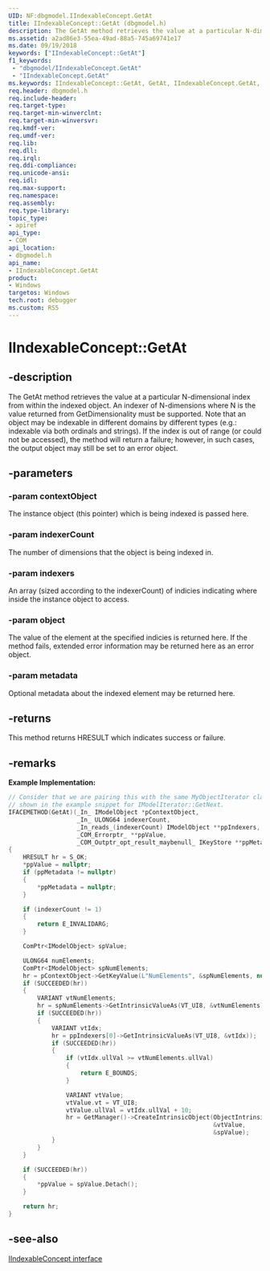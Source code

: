```yaml
---
UID: NF:dbgmodel.IIndexableConcept.GetAt
title: IIndexableConcept::GetAt (dbgmodel.h)
description: The GetAt method retrieves the value at a particular N-dimensional index from within the indexed object.
ms.assetid: a2ad86e3-55ea-49ad-88a5-745a69741e17
ms.date: 09/19/2018
keywords: ["IIndexableConcept::GetAt"]
f1_keywords:
 - "dbgmodel/IIndexableConcept.GetAt"
 - "IIndexableConcept.GetAt"
ms.keywords: IIndexableConcept::GetAt, GetAt, IIndexableConcept.GetAt, IIndexableConcept::GetAt, IIndexableConcept.GetAt
req.header: dbgmodel.h
req.include-header:
req.target-type:
req.target-min-winverclnt:
req.target-min-winversvr:
req.kmdf-ver:
req.umdf-ver:
req.lib:
req.dll:
req.irql: 
req.ddi-compliance:
req.unicode-ansi:
req.idl:
req.max-support:
req.namespace:
req.assembly:
req.type-library: 
topic_type: 
- apiref
api_type: 
- COM
api_location: 
- dbgmodel.h
api_name: 
- IIndexableConcept.GetAt
product:
- Windows
targetos: Windows
tech.root: debugger
ms.custom: RS5
---
```


# IIndexableConcept::GetAt


## -description

The GetAt method retrieves the value at a particular N-dimensional index from within the indexed object. An indexer of N-dimensions where N is the value returned from GetDimensionality must be supported. Note that an object may be indexable in different domains by different types (e.g.: indexable via both ordinals and strings). If the index is out of range (or could not be accessed), the method will return a failure; however, in such cases, the output object may still be set to an error object. 

## -parameters

### -param contextObject
The instance object (this pointer) which is being indexed is passed here.

### -param indexerCount
The number of dimensions that the object is being indexed in.

### -param indexers
An array (sized according to the indexerCount) of indicies indicating where inside the instance object to access.

### -param object
The value of the element at the specified indicies is returned here. If the method fails, extended error information may be returned here as an error object.

### -param metadata
Optional metadata about the indexed element may be returned here.


## -returns
This method returns HRESULT which indicates success or failure.

## -remarks

**Example Implementation:** 

```cpp
// Consider that we are pairing this with the same MyObjectIterator class 
// shown in the example snippet for IModelIterator::GetNext.
IFACEMETHOD(GetAt)(_In_ IModelObject *pContextObject, 
                   _In_ ULONG64 indexerCount, 
                   _In_reads_(indexerCount) IModelObject **ppIndexers, 
                   _COM_Errorptr_ **ppValue, 
                   _COM_Outptr_opt_result_maybenull_ IKeyStore **ppMetadata)
{
    HRESULT hr = S_OK;
    *ppValue = nullptr;
    if (ppMetadata != nullptr)
    {
        *ppMetadata = nullptr;
    }

    if (indexerCount != 1)
    {
        return E_INVALIDARG;
    }

    ComPtr<IModelObject> spValue;

    ULONG64 numElements;
    ComPtr<IModelObject> spNumElements;
    hr = pContextObject->GetKeyValue(L"NumElements", &spNumElements, nullptr));
    if (SUCCEEDED(hr))
    {
        VARIANT vtNumElements;
        hr = spNumElements->GetIntrinsicValueAs(VT_UI8, &vtNumElements));
        if (SUCCEEDED(hr))
        {
            VARIANT vtIdx;
            hr = ppIndexers[0]->GetIntrinsicValueAs(VT_UI8, &vtIdx));
            if (SUCCEEDED(hr))
            {
                if (vtIdx.ullVal >= vtNumElements.ullVal)
                {
                    return E_BOUNDS;
                }

                VARIANT vtValue;
                vtValue.vt = VT_UI8;
                vtValue.ullVal = vtIdx.ullVal + 10;
                hr = GetManager()->CreateIntrinsicObject(ObjectIntrinsic, 
                                                         &vtValue, 
                                                         &spValue);
            }
        }
    }

    if (SUCCEEDED(hr))
    {
        *ppValue = spValue.Detach();
    }

    return hr;
}
```

## -see-also

[IIndexableConcept interface](nn-dbgmodel-iindexableconcept.md)
